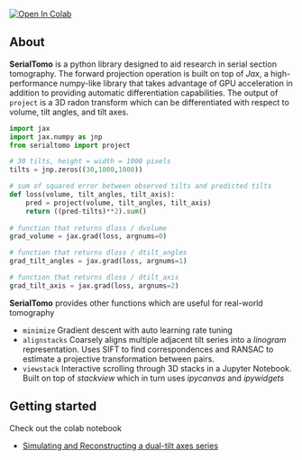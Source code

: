[![Open In Colab](https://colab.research.google.com/assets/colab-badge.svg)](https://colab.research.google.com/drive/1-abF8gtyAbr59KIZNHtitKbP2HuGbft3?usp=sharing)

## About
**SerialTomo** is a python library designed to aid research in serial section tomography. The forward projection operation is built on top of *Jax*, a high-performance numpy-like library that takes advantage of GPU acceleration in addition to providing automatic differentiation capabilities. The output of ```project``` is a 3D radon transform which can be differentiated with respect to volume, tilt angles, and tilt axes.

```python
import jax
import jax.numpy as jnp
from serialtomo import project

# 30 tilts, height = width = 1000 pixels
tilts = jnp.zeros((30,1000,1000))

# sum of squared error between observed tilts and predicted tilts
def loss(volume, tilt_angles, tilt_axis):
    pred = project(volume, tilt_angles, tilt_axis)
    return ((pred-tilts)**2).sum()
    
# function that returns dloss / dvolume
grad_volume = jax.grad(loss, argnums=0)

# function that returns dloss / dtilt_angles
grad_tilt_angles = jax.grad(loss, argnums=1)   

# function that returns dloss / dtilt_axis
grad_tilt_axis = jax.grad(loss, argnums=2)   
```

**SerialTomo** provides other functions which are useful for real-world tomography
-  ```minimize``` Gradient descent with auto learning rate tuning
-  ```alignstacks``` Coarsely aligns multiple adjacent tilt series into a *linogram* representation. Uses SIFT to find correspondences and RANSAC to estimate a projective transformation between pairs.
- ```viewstack``` Interactive scrolling through 3D stacks in a Jupyter Notebook. Built on top of *stackview* which in turn uses *ipycanvas* and *ipywidgets*

## Getting started
Check out the colab notebook
- [Simulating and Reconstructing a dual-tilt axes series](https://colab.research.google.com/drive/1-abF8gtyAbr59KIZNHtitKbP2HuGbft3?usp=sharing)
